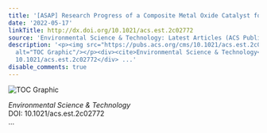 ```yaml
---
title: '[ASAP] Research Progress of a Composite Metal Oxide Catalyst for VOC Degradation'
date: '2022-05-17'
linkTitle: http://dx.doi.org/10.1021/acs.est.2c02772
source: 'Environmental Science & Technology: Latest Articles (ACS Publications)'
description: '<p><img src="https://pubs.acs.org/cms/10.1021/acs.est.2c02772/asset/images/medium/es2c02772_0001.gif"
  alt="TOC Graphic"/></p><div><cite>Environmental Science & Technology</cite></div><div>DOI:
  10.1021/acs.est.2c02772</div> ...'
disable_comments: true
---
```

<p><img src="https://pubs.acs.org/cms/10.1021/acs.est.2c02772/asset/images/medium/es2c02772_0001.gif" alt="TOC Graphic"/></p><div><cite>Environmental Science & Technology</cite></div><div>DOI: 10.1021/acs.est.2c02772</div> ...